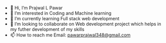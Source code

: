 - 👋 Hi, I’m Prajwal L Pawar
- 👀 I’m interested in Coding and Machine learning 
- 🌱 I’m currently learning Full stack web development
- 💞️ I’m looking to collaborate on Web development project which helps in my futher development of my skills
- 📫 How to reach me Email: pawarprajwal348@gmail.com

<!---
PrajwalLP/PrajwalLP is a ✨ special ✨ repository because its `README.md` (this file) appears on your GitHub profile.
You can click the Preview link to take a look at your changes.
--->
